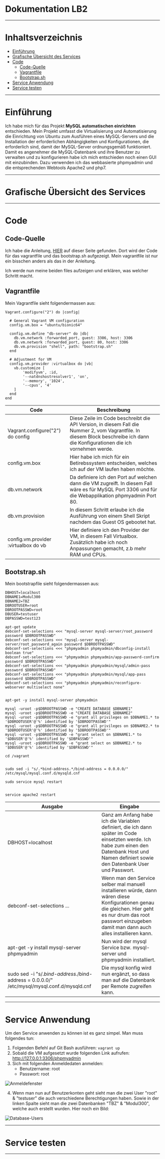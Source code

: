 # **Dokumentation LB2**

---

# Inhaltsverzeichnis

- [Einführung](#einführung)
- [Grafische Übersicht des Services](#grafische)
- [Code](#code)
	- [Code-Quelle](#code-quelle)
	- [Vagrantfile](#vagrantfile)
	- [Bootstrap.sh](#bootstrap)
- [Service Anwendung](#anwendung)
- [Service testen](#testen)

---

# Einführung

Ich habe mich für das Projekt **MySQL automatischen einrichten** entschieden.
Mein Projekt umfasst die Virtualisierung und Automatisierung die Einrichtung von Ubuntu zum 
Ausführen eines MySQL-Servers und die Installation der erforderlichen Abhängigkeiten und 
Konfigurationen, die erforderlich sind, damit der MySQL-Server ordnungsgemäß funktioniert.
Damit es angenehmer die MySQL-Datenbank und ihre Benutzer zu verwalten und zu konfigurieren
habe ich mich entschieden noch einen GUI mit einzubinden. Dazu verwenden ich das webbasierte 
phpmyadmin und die entsprechenden Webtools Apache2 und php7.

---
<a name="grafische"></a>
# Grafische Übersicht des Services

---

# Code

## Code-Quelle

Ich habe die Anleitung, [HIER](https://www.yourtechy.com/technology/mysql-server-vagrant-virtualbox/)
auf dieser Seite gefunden. Dort wird der Code für das vagrantfile und das bootstrap.sh aufgezeigt. 
Mein vagrantfile ist nur ein bisschen anders als das in der Anleitung.

Ich werde nun meine beiden files aufzeigen und erklären, was welcher Schritt macht. 

## Vagrantfile

Mein Vagrantfile sieht folgendermassen aus:


    Vagrant.configure("2") do |config|
    
      # General Vagrant VM configuration
      config.vm.box = "ubuntu/bionic64"

      config.vm.define "db-server" do |db|
        db.vm.network :forwarded_port, guest: 3306, host: 3306
        db.vm.network :forwarded_port, guest: 80, host: 3306
        db.vm.provision "shell", path: "bootstrap.sh"
      end

      # Adjustment for VM
      config.vm.provider :virtualbox do |vb|
        vb.customize [
            'modifyvm', :id,
            '--natdnshostresolver1', 'on',
            '--memory', '1024',
            '--cpus', '4'
        ] 
      end
    end




| Code| Beschreibung|
| --------------| -----------------|
| Vagrant.configure("2") do config | Diese Zeile im Code beschreibt die API Version, in diesem Fall die Nummer 2, vom Vagrantfile. In diesem Block beschreibe ich dann die Konfigurationen die ich vornehmen werde.  |
| config.vm.box | Hier habe ich mich für ein Betirebssystem entscheiden, welches ich auf der VM laufen haben möchte. |
| db.vm.network | Da definiere ich den Port auf welchen dann die VM zugreift. In diesem Fall wäre es für MySQL Port 3306 und für die Webapplikation phpmyadmin Port 80.  |
| db.vm.provision | In diesem Schritt erlaube ich die Ausführung von einem Shell Skript nachdem das Guest OS gebootet hat. |
| config.vm.provider :virtualbox do vb | Hier definiere ich den Provider der VM, in diesem Fall Virtualbox. Zusätzlich habe ich noch Anpassungen gemacht, z.b mehr RAM und CPUs. |



<a name="bootstrap"></a>
## Bootstrap.sh

Mein bootstrapfile sieht folgendermassen aus:

    DBHOST=localhost
    DBNAME1=Modul300
    DBNAME2=TBZ
    DBROOTUSER=root
    DBROOTPASSWD=root
    DBUSER=testuser
    DBPASSWD=test123

    apt-get update
    debconf-set-selections <<< "mysql-server mysql-server/root_password password $DBROOTPASSWD"
    debconf-set-selections <<< "mysql-server mysql-server/root_password_again password $DBROOTPASSWD"
    debconf-set-selections <<< "phpmyadmin phpmyadmin/dbconfig-install boolean true"
    debconf-set-selections <<< "phpmyadmin phpmyadmin/app-password-confirm password $DBROOTPASSWD"
    debconf-set-selections <<< "phpmyadmin phpmyadmin/mysql/admin-pass password $DBROOTPASSWD"
    debconf-set-selections <<< "phpmyadmin phpmyadmin/mysql/app-pass password $DBROOTPASSWD"
    debconf-set-selections <<< "phpmyadmin phpmyadmin/reconfigure-webserver multiselect none"


    apt-get -y install mysql-server phpmyadmin

    mysql -uroot -p$DBROOTPASSWD -e "CREATE DATABASE $DBNAME1"
    mysql -uroot -p$DBROOTPASSWD -e "CREATE DATABASE $DBNAME2"
    mysql -uroot -p$DBROOTPASSWD -e "grant all privileges on $DBNAME1.* to '$DBROOTUSER'@'%' identified by '$DBROOTPASSWD'"
    mysql -uroot -p$DBROOTPASSWD -e "grant all privileges on $DBNAME2.* to '$DBROOTUSER'@'%' identified by '$DBROOTPASSWD'"
    mysql -uroot -p$DBROOTPASSWD -e "grant select on $DBNAME1.* to '$DBUSER'@'%' identified by '$DBPASSWD'"
    mysql -uroot -p$DBROOTPASSWD -e "grant select on $DBNAME2.* to '$DBUSER'@'%' identified by '$DBPASSWD'"

    cd /vagrant


    sudo sed -i "s/.*bind-address.*/bind-address = 0.0.0.0/" /etc/mysql/mysql.conf.d/mysqld.cnf

    sudo service mysql restart


    service apache2 restart



| Ausgabe       | Eingabe          |
| --------------| -----------------|
| DBHOST=localhost | Ganz am Anfang habe ich die Variablen definiert, die ich dann später im Code einsetzten werde. Ich habe zum einen den Datenbank Host und Namen definiert sowie den Datenbank User und Passwort.  |
| debconf-set-selections ... | Wenn man den Service selber mal manuell installieren würde, dann wären diese Konfigurationen genau die gleichen. Hier geht es nur drum das root passwort einzugeben damit man dann auch alles installieren kann.|
| apt-get -y install mysql-server phpmyadmin | Nun wird der mysql Service bzw. mysql-server und phpmyadmin installiert. |
| sudo sed -i "s/.*bind-address.*/bind-address = 0.0.0.0/" /etc/mysql/mysql.conf.d/mysqld.cnf | Die mysql konfig wird nun ergänzt, so dass man auf die Datenbank per Remote zugreifen kann. |


---
<a name="anwendung"></a>
# Service Anwendung

Um den Service anwenden zu können ist es ganz simpel. Man muss folgendes tun:

1. Folgenden Befehl auf Git Bash ausführen: `vagrant up`
2. Sobald die VM aufgesetzt wurde folgenden Link aufrufen: http://127.0.0.1:3306/phpmyadmin
3. Sich mit folgenden Anmeldedaten anmelden:
   - Benutzername: root
   - Passwort:     root

![Anmeldefenster](Anmeldefenster.jpg)

4. Wenn man nun auf Benutzerkonten geht sieht man die zwei User "root" & "testuser" die auch verschiedene Berechtigungen haben. Sowie in der linken Spalte sieht man die zwei Datenbanken "TBZ" & "Modul300", welche auch erstellt wurden. Hier noch ein Bild:

![Database-Users](Database-Users.jpg)

---
<a name="testen"></a>
# Service testen


---



